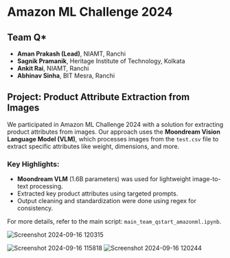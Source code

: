# Amazon ML Challenge 2024

## Team Q\*
- **Aman Prakash (Lead)**, NIAMT, Ranchi
- **Sagnik Pramanik**, Heritage Institute of Technology, Kolkata
- **Ankit Rai**, NIAMT, Ranchi
- **Abhinav Sinha**, BIT Mesra, Ranchi

## Project: Product Attribute Extraction from Images

We participated in Amazon ML Challenge 2024 with a solution for extracting product attributes from images. Our approach uses the **Moondream Vision Language Model (VLM)**, which processes images from the `test.csv` file to extract specific attributes like weight, dimensions, and more.

### Key Highlights:
- **Moondream VLM** (1.6B parameters) was used for lightweight image-to-text processing.
- Extracted key product attributes using targeted prompts.
- Output cleaning and standardization were done using regex for consistency.
  
For more details, refer to the main script: `main_team_qstart_amazonml.ipynb`.

![Screenshot 2024-09-16 120315](https://github.com/user-attachments/assets/a93af2a9-4dc1-4ce2-807d-961a060acb3d)

![Screenshot 2024-09-16 115818](https://github.com/user-attachments/assets/461837f5-fcdc-4ca1-ac3d-ccc1613e748d)
![Screenshot 2024-09-16 120244](https://github.com/user-attachments/assets/19758326-f367-43c0-b2aa-114f7801e938)
